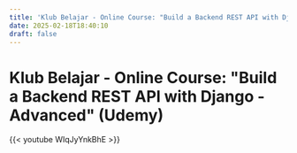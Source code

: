 ```yaml
---
title: 'Klub Belajar - Online Course: "Build a Backend REST API with Django - Advanced" (Udemy)'
date: 2025-02-18T18:40:10
draft: false
---
```


# Klub Belajar - Online Course: "Build a Backend REST API with Django - Advanced" (Udemy)

{{< youtube WIqJyYnkBhE >}}
